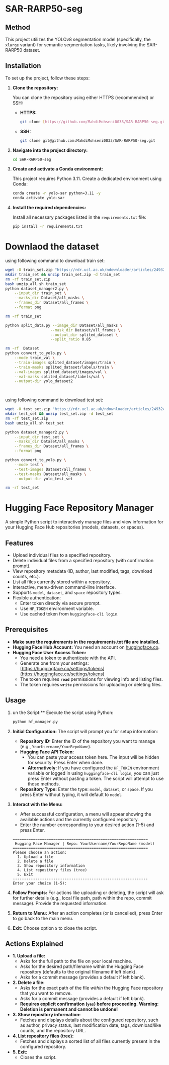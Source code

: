 # SAR-RARP50-seg

## Method

This project utilizes the YOLOv8 segmentation model (specifically, the `xlarge` variant) for semantic segmentation tasks, likely involving the SAR-RARP50 dataset.

## Installation

To set up the project, follow these steps:

1.  **Clone the repository:**

    You can clone the repository using either HTTPS (recommended) or SSH:

    * **HTTPS:**
        ```bash
        git clone [https://github.com/MahdiMohseni0033/SAR-RARP50-seg.git](https://github.com/MahdiMohseni0033/SAR-RARP50-seg.git)
        ```
    * **SSH:**
        ```bash
        git clone git@github.com:MahdiMohseni0033/SAR-RARP50-seg.git
        ```

2.  **Navigate into the project directory:**
    ```bash
    cd SAR-RARP50-seg
    ```

3.  **Create and activate a Conda environment:**

    This project requires Python 3.11. Create a dedicated environment using Conda:
    ```bash
    conda create -n yolo-sar python=3.11 -y
    conda activate yolo-sar
    ```

4.  **Install the required dependencies:**

    Install all necessary packages listed in the `requirements.txt` file:
    ```bash
    pip install -r requirements.txt
    ```

# Downlaod the dataset

using following command to download train set:
```bash
wget -O train_set.zip "https://rdr.ucl.ac.uk/ndownloader/articles/24932529/versions/1"
mkdir train_set && unzip train_set.zip -d train_set
rm -rf train_set.zip 
bash unzip_all.sh train_set
python dataset_manager2.py \
    --input_dir train_set \
    --masks_dir Dataset/all_masks \
    --frames_dir Dataset/all_frames \
    --format png

rm -rf train_set

python split_data.py --image_dir Dataset/all_masks \
                    --mask_dir Dataset/all_frames \
                    --output_dir splited_dataset \
                    --split_ratio 0.85

rm -rf  Dataset   
python convert_to_yolo.py \
    --mode train_val \
    --train-images splited_dataset/images/train \
    --train-masks splited_dataset/labels/train \
    --val-images splited_dataset/images/val \
    --val-masks splited_dataset/labels/val \
    --output-dir yolo_dataset2  

          
```



using following command to download test set:
```bash
wget -O test_set.zip "https://rdr.ucl.ac.uk/ndownloader/articles/24932499/versions/1"
mkdir test_set && unzip test_set.zip -d test_set
rm -rf test_set.zip 
bash unzip_all.sh test_set

python dataset_manager2.py \
    --input_dir test_set \
    --masks_dir Dataset/all_masks \
    --frames_dir Dataset/all_frames \
    --format png

python convert_to_yolo.py \
    --mode test \
    --test-images Dataset/all_frames \
    --test-masks Dataset/all_masks \
    --output-dir yolo_test_set

rm -rf test_set


```


# Hugging Face Repository Manager

A simple Python script to interactively manage files and view information for your Hugging Face Hub repositories (models, datasets, or spaces).

## Features

* Upload individual files to a specified repository.
* Delete individual files from a specified repository (with confirmation prompt).
* View repository metadata (ID, author, last modified, tags, download counts, etc.).
* List all files currently stored within a repository.
* Interactive, menu-driven command-line interface.
* Supports `model`, `dataset`, and `space` repository types.
* Flexible authentication:
    * Enter token directly via secure prompt.
    * Use `HF_TOKEN` environment variable.
    * Use cached token from `huggingface-cli login`.

## Prerequisites
* **Make sure the requirements in the requirements.txt file are installed.**
* **Hugging Face Hub Account:** You need an account on [huggingface.co](https://huggingface.co/).
* **Hugging Face User Access Token:**
    * You need a token to authenticate with the API.
    * Generate one from your settings: [https://huggingface.co/settings/tokens](https://huggingface.co/settings/tokens)
    * The token requires **`read`** permissions for viewing info and listing files.
    * The token requires **`write`** permissions for uploading or deleting files.


## Usage

1. un the Script:** Execute the script using Python:
    ```bash
    python hf_manager.py
    ```
2.  **Initial Configuration:** The script will prompt you for setup information:
    * **Repository ID:** Enter the ID of the repository you want to manage (e.g., `YourUsername/YourRepoName`).
    * **Hugging Face API Token:**
        * You can paste your access token here. The input will be hidden for security. Press Enter when done.
        * **Alternatively:** If you have configured the `HF_TOKEN` environment variable or logged in using `huggingface-cli login`, you can just press Enter without pasting a token. The script will attempt to use those methods.
    * **Repository Type:** Enter the type: `model`, `dataset`, or `space`. If you press Enter without typing, it will default to `model`.

3.  **Interact with the Menu:**
    * After successful configuration, a menu will appear showing the available actions and the currently configured repository.
    * Enter the number corresponding to your desired action (1-5) and press Enter.

    ```
    ============================================================
     Hugging Face Manager | Repo: YourUsername/YourRepoName (model)
    ============================================================
    Please choose an action:
      1. Upload a file
      2. Delete a file
      3. Show repository information
      4. List repository files (tree)
      5. Exit
    ------------------------------------------------------------
    Enter your choice (1-5):
    ```

4.  **Follow Prompts:** For actions like uploading or deleting, the script will ask for further details (e.g., local file path, path within the repo, commit message). Provide the requested information.
5.  **Return to Menu:** After an action completes (or is cancelled), press Enter to go back to the main menu.
6.  **Exit:** Choose option `5` to close the script.

## Actions Explained

* **1. Upload a file:**
    * Asks for the full path to the file on your local machine.
    * Asks for the desired path/filename within the Hugging Face repository (defaults to the original filename if left blank).
    * Asks for a commit message (provides a default if left blank).
* **2. Delete a file:**
    * Asks for the exact path of the file *within* the Hugging Face repository that you want to remove.
    * Asks for a commit message (provides a default if left blank).
    * **Requires explicit confirmation (`yes`) before proceeding.** **Warning: Deletion is permanent and cannot be undone!**
* **3. Show repository information:**
    * Fetches and displays details about the configured repository, such as author, privacy status, last modification date, tags, download/like counts, and the repository URL.
* **4. List repository files (tree):**
    * Fetches and displays a sorted list of all files currently present in the configured repository.
* **5. Exit:**
    * Closes the script.






